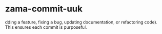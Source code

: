 # zama-commit-uuk
dding a feature, fixing a bug, updating documentation, or refactoring code). This ensures each commit is purposeful.
